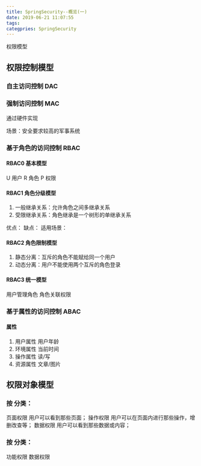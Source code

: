 ```yaml
---
title: SpringSecurity--概览(一)
date: 2019-06-21 11:07:55
tags:
categpries: SpringSecurity
---
```

权限模型

<!-- more -->
## 权限控制模型

### 自主访问控制 DAC

### 强制访问控制 MAC
通过硬件实现

场景：安全要求较高的军事系统

### 基于角色的访问控制 RBAC

#### RBAC0 基本模型
U 用户
R 角色
P 权限

#### RBAC1 角色分级模型
1. 一般继承关系：允许角色之间多继承关系
2. 受限继承关系：角色继承是一个树形的单继承关系

优点：
缺点：
适用场景：

#### RBAC2 角色限制模型
1. 静态分离：互斥的角色不能赋给同一个用户
2. 动态分离：用户不能使用两个互斥的角色登录

#### RBAC3 统一模型
用户管理角色
角色关联权限

### 基于属性的访问控制 ABAC

#### 属性
1. 用户属性 用户年龄
2. 环境属性 当前时间
3. 操作属性 读/写
4. 资源属性 文章/图片

## 权限对象模型
### 按  分类：
页面权限 用户可以看到那些页面；
操作权限 用户可以在页面内进行那些操作，增删改查等；
数据权限 用户可以看到那些数据或内容；

### 按  分类：
功能权限
数据权限


